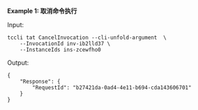 **Example 1: 取消命令执行**



Input: 

```
tccli tat CancelInvocation --cli-unfold-argument  \
    --InvocationId inv-ib2lld37 \
    --InstanceIds ins-zcewfho0
```

Output: 
```
{
    "Response": {
        "RequestId": "b27421da-0ad4-4e11-b694-cda143606701"
    }
}
```

